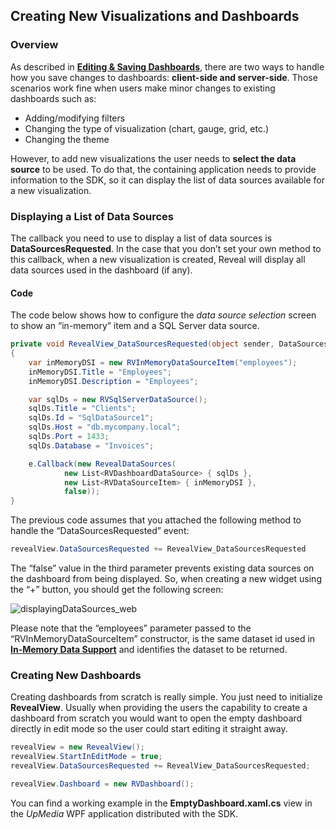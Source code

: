 ## Creating New Visualizations and Dashboards

### Overview

As described in [**Editing & Saving Dashboards**](editing-saving-dashboards.md), there are two ways to handle how you save changes to dashboards: **client-side and server-side**. Those scenarios work fine when users make minor changes to existing dashboards such as:

  - Adding/modifying filters
  - Changing the type of visualization (chart, gauge, grid, etc.)
  - Changing the theme

However, to add new visualizations the user needs to **select the data source** to be used. To do that, the containing application needs to provide information to the SDK, so it can display the list of data sources available for a new visualization.

### Displaying a List of Data Sources

The callback you need to use to display a list of data sources is
__DataSourcesRequested__.
In the case that you don’t set your own method to this callback, when a new visualization is created, Reveal will display all data sources used in the dashboard (if any).

#### Code

The code below shows how to configure the *data source selection* screen to show an “in-memory” item and a SQL Server data source.

``` csharp
private void RevealView_DataSourcesRequested(object sender, DataSourcesRequestedEventArgs e)
{
    var inMemoryDSI = new RVInMemoryDataSourceItem("employees");
    inMemoryDSI.Title = "Employees";
    inMemoryDSI.Description = "Employees";

    var sqlDs = new RVSqlServerDataSource();
    sqlDs.Title = "Clients";
    sqlDs.Id = "SqlDataSource1";
    sqlDs.Host = "db.mycompany.local";
    sqlDs.Port = 1433;
    sqlDs.Database = "Invoices";

    e.Callback(new RevealDataSources(
            new List<RVDashboardDataSource> { sqlDs },
            new List<RVDataSourceItem> { inMemoryDSI },
            false));
}
```

The previous code assumes that you attached the following method to
handle the “DataSourcesRequested” event:

``` csharp
revealView.DataSourcesRequested += RevealView_DataSourcesRequested
```

The “false” value in the third parameter prevents existing data sources on the dashboard from being displayed. So, when creating a new widget using the “+” button, you should get the following screen:

![displayingDataSources\_web](images/displayingDataSources_web.png)

Please note that the “employees” parameter passed to the
“RVInMemoryDataSourceItem” constructor, is the same dataset id used in [**In-Memory Data Support**](in-memory-data.md) and identifies the dataset to be returned.

### Creating New Dashboards

Creating dashboards from scratch is really simple. You just need to
initialize __RevealView__. Usually when providing the users the capability to create a dashboard from scratch you would want to open the empty dashboard directly in edit mode so the user could start editing it straight away. 
``` csharp
revealView = new RevealView();
revealView.StartInEditMode = true;
revealView.DataSourcesRequested += RevealView_DataSourcesRequested;

revealView.Dashboard = new RVDashboard();
```

You can find a working example in the **EmptyDashboard.xaml.cs** view in the *UpMedia* WPF application distributed with the SDK.
